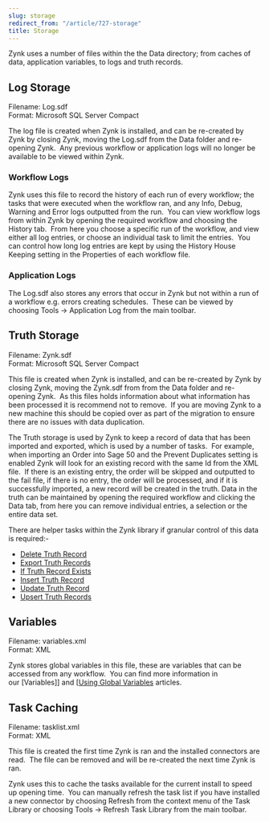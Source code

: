 ```yaml
---
slug: storage
redirect_from: "/article/727-storage"
title: Storage
---
```

Zynk uses a number of files within the the Data directory; from caches of data, application variables, to logs and truth records.

## Log Storage
Filename: Log.sdf   
Format: Microsoft SQL Server Compact

The log file is created when Zynk is installed, and can be re-created by Zynk by closing Zynk, moving the Log.sdf from the Data folder and re-opening Zynk.  Any previous workflow or application logs will no longer be available to be viewed within Zynk.

### Workflow Logs
Zynk uses this file to record the history of each run of every workflow; the tasks that were executed when the workflow ran, and any Info, Debug, Warning and Error logs outputted from the run.  You can view workflow logs from within Zynk by opening the required workflow and choosing the History tab.  From here you choose a specific run of the workflow, and view either all log entries, or choose an individual task to limit the entries.  You can control how long log entries are kept by using the History House Keeping setting in the Properties of each workflow file.

### Application Logs
The Log.sdf also stores any errors that occur in Zynk but not within a run of a workflow e.g. errors creating schedules.  These can be viewed by choosing Tools -> Application Log from the main toolbar.

## Truth Storage
Filename: Zynk.sdf  
Format: Microsoft SQL Server Compact

This file is created when Zynk is installed, and can be re-created by Zynk by closing Zynk, moving the Zynk.sdf from from the Data folder and re-opening Zynk.  As this files holds information about what information has been processed it is recommend not to remove.  If you are moving Zynk to a new machine this should be copied over as part of the migration to ensure there are no issues with data duplication.

The Truth storage is used by Zynk to keep a record of data that has been imported and exported, which is used by a number of tasks.  For example, when importing an Order into Sage 50 and the Prevent Duplicates setting is enabled Zynk will look for an existing record with the same Id from the XML file.  If there is an existing entry, the order will be skipped and outputted to the fail file, if there is no entry, the order will be processed, and if it is successfully imported, a new record will be created in the truth. Data in the truth can be maintained by opening the required workflow and clicking the Data tab, from here you can remove individual entries, a selection or the entire data set.

There are helper tasks within the Zynk library if granular control of this data is required:-

 * [Delete Truth Record](delete-truth-record)
 * [Export Truth Records](export-truth-records)
 * [If Truth Record Exists](if-truth-record-exists)
 * [Insert Truth Record](insert-truth-record)
 * [Update Truth Record](update-truth-record)
 * [Upsert Truth Records](upsert-truth-records)

## Variables
Filename: variables.xml  
Format: XML

Zynk stores global variables in this file, these are variables that can be accessed from any workflow.  You can find more information in our [Variables]] and [[Using Global Variables](variables]]-and [[using-global-variables) articles.

## Task Caching
Filename: tasklist.xml  
Format: XML

This file is created the first time Zynk is ran and the installed connectors are read.  The file can be removed and will be re-created the next time Zynk is ran.

Zynk uses this to cache the tasks available for the current install to speed up opening time.  You can manually refresh the task list if you have installed a new connector by choosing Refresh from the context menu of the Task Library or choosing Tools -> Refresh Task Library from the main toolbar.